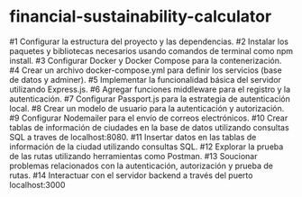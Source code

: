 # financial-sustainability-calculator

#1 Configurar la estructura del proyecto y las dependencias.
#2 Instalar los paquetes y bibliotecas necesarios usando comandos de terminal como npm install.
#3 Configurar Docker y Docker Compose para la contenerización.
#4 Crear un archivo docker-compose.yml para definir los servicios (base de datos y adminer).
#5 Implementar la funcionalidad básica del servidor utilizando Express.js.
#6 Agregar funciones middleware para el registro y la autenticación.
#7 Configurar Passport.js para la estrategia de autenticación local.
#8 Crear un modelo de usuario para la autenticación y autorización.
#9 Configurar Nodemailer para el envío de correos electrónicos.
#10 Crear tablas de información de ciudades en la base de datos utilizando consultas SQL a traves de localhost:8080.
#11 Insertar datos en las tablas de información de la ciudad utilizando consultas SQL.
#12 Explorar la prueba de las rutas utilizando herramientas como Postman.
#13 Soucionar problemas relacionados con la autenticación, autorización y prueba de rutas.
#14 Interactuar con el servidor backend a través del puerto localhost:3000


